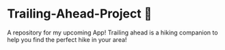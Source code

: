 # Trailing-Ahead-Project 🌲
A repository for my upcoming App!
Trailing ahead is a hiking companion to help you find the perfect hike in your area!

